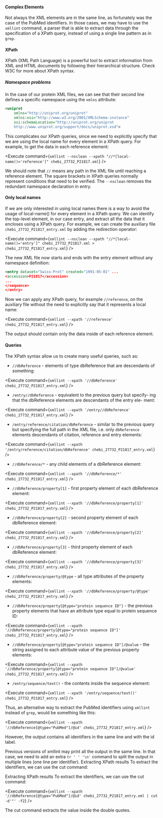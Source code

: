 <script>
import Execute from "$components/Execute.svelte";
</script>

#### Complex Elements

Not always the XML elements are in the same line, as fortunately was the case
of the PubMed identifiers. In those cases, we may have to use the `xmllint`
command, a parser that is able to extract data through the specification of a
XPath query, instead of using a single line pattern as in `grep`.

#### XPath

XPath (XML Path Language) is a powerful tool to extract information from
XML and HTML documents by following their hierarchical structure. Check
W3C for more about XPath syntax. 

##### Namespace problems

In the case of our protein XML files, we can see that their second line defines
a specific namespace using the `xmlns` attribute:

```xml
<uniprot
    xmlns="http://uniprot.org/uniprot"
    xmlns:xsi="http://www.w3.org/2001/XMLSchema-instance" 
    xsi:schemaLocation="http://uniprot.org/uniprot 
    http://www.uniprot.org/support/docs/uniprot.xsd">
```

This complicates our XPath queries, since we need to explicitly specify that
we are using the local name for every element in a XPath query. For example,
to get the data in each reference element:

<Execute command={`xmllint --nsclean --xpath "//*[local-name()='reference']" chebi_27732_P21817.xml`} />

We should note that `//` means any path in the XML file until reaching a
reference element. The square brackets in XPath queries normally represent
conditions that need to be verified. The `--nsclean` removes the redundant
namespace declaration in entry.

#### Only local names
If we are only interested in using local names there is a way to avoid the
usage of local-name() for every element in a XPath query. We can identify
the top-level element, in our case entry, and extract all the data that it
encloses using a XPath query. For example, we can create the auxiliary file
`chebi_27732_P21817_entry.xml` by adding the redirection operator:

<Execute command={`xmllint --nsclean --xpath "//*[local-name()='entry']" chebi_27732_P21817.xml > chebi_27732_P21817_entry.xml`} />

The new XML file now starts and ends with the entry element without
any namespace definition:

```xml
<entry dataset="Swiss-Prot" created="1991-05-01" ...
<accession>P21817</accession>
...
</sequence>
</entry>
```
Now we can apply any XPath query, for example `//reference`, on the
auxiliary file without the need to explicitly say that it represents a local name:

<Execute command={`xmllint --xpath '//reference' chebi_27732_P21817_entry.xml`} />

The output should contain only the data inside of each reference element.

#### Queries

The XPath syntax allow us to create many useful queries, such as:

- `//dbReference` - elements of type dbReference that are descendants
of something:

<Execute command={`xmllint --xpath '//dbReference' chebi_27732_P21817_entry.xml`} />

- `/entry//dbReference` - equivalent to the previous query but specify-
ing that the dbReference elements are descendants of the entry ele-
ment:

<Execute command={`xmllint --xpath '/entry//dbReference' chebi_27732_P21817_entry.xml`} />

- `/entry/reference/citation/dbReference` - similar to the previous query but specifying the full path in the XML file, i.e. only `dbReference`
elements descendants of citation, reference and entry elements:

<Execute command={`xmllint --xpath '/entry/reference/citation/dbReference' chebi_27732_P21817_entry.xml`} />

- `//dbReference/*` - any child elements of a dbReference element:

<Execute command={`xmllint --xpath '//dbReference/*' chebi_27732_P21817_entry.xml`} />

- `//dbReference/property[1]` - first property element of each dbReference
element:

<Execute command={`xmllint --xpath '//dbReference/property[1]' chebi_27732_P21817_entry.xml`} />

- `//dbReference/property[2]` - second property element of each
dbReference element:

<Execute command={`xmllint --xpath '//dbReference/property[2]' chebi_27732_P21817_entry.xml`} />

- `//dbReference/property[3]` - third property element of each dbReference
element:

<Execute command={`xmllint --xpath '//dbReference/property[3]' chebi_27732_P21817_entry.xml`} />

- `//dbReference/property/@type` - all type attributes of the property
elements:

<Execute command={`xmllint --xpath '//dbReference/property/@type' chebi_27732_P21817_entry.xml`} />

- `//dbReference/property[@type="protein sequence ID"]` - the
previous property elements that have an attribute type equal to protein
sequence ID:

<Execute command={`xmllint --xpath '//dbReference/property[@type="protein sequence ID"]' chebi_27732_P21817_entry.xml`} />


- `//dbReference/property[@type="protein sequence ID"]/@value` - the string assigned to each attribute value of the previous property
elements:

<Execute command={`xmllint --xpath '//dbReference/property[@type="protein sequence ID"]/@value' chebi_27732_P21817_entry.xml`} />

- `/entry/sequence/text()` - the contents inside the sequence element:

<Execute command={`xmllint --xpath '/entry/sequence/text()' chebi_27732_P21817_entry.xml`} />

Thus, an alternative way to extract the PubMed identifiers using `xmllint`
instead of `grep`, would be something like this:

<Execute command={`xmllint --xpath '//dbReference[@type="PubMed"]/@id' chebi_27732_P21817_entry.xml`} />

However, the output contains all identifiers in the same line and with the
id label.

Previous versions of xmllint may print all the output in the same line.
In that case, we need to add an extra `tr ' ' '\n'` command to split the
output in multiple lines (one line per identifier).
Extracting XPath results
To extract the identifiers, we can use the cut command:


Extracting XPath results
To extract the identifiers, we can use the cut command:

<Execute command={`xmllint --xpath '//dbReference[@type="PubMed"]/@id' chebi_27732_P21817_entry.xml | cut -d'"' -f2`} />

The cut command extracts the value inside the double quotes.